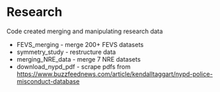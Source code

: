 # Research
Code created merging and manipulating research data

* FEVS_merging - merge 200+ FEVS datasets
* symmetry_study - restructure data
* merging_NRE_data - merge 7 NRE datasets
* download_nypd_pdf - scrape pdfs from https://www.buzzfeednews.com/article/kendalltaggart/nypd-police-misconduct-database

